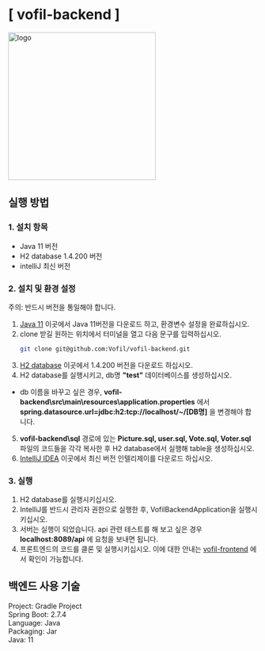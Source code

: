 # [ vofil-backend ]

<img width="298" alt="logo" src="https://user-images.githubusercontent.com/92567571/207050410-4e3cfd25-8884-4e0a-afc6-8fa3a1407afc.png">


## 실행 방법
### 1. 설치 항목
+ Java 11 버전
+ H2 database 1.4.200 버전
+ intelliJ 최신 버전

### 2. 설치 및 환경 설정
주의: 반드시 버전을 통일해야 합니다.   
1. [Java 11](https://jdk.java.net/java-se-ri/11) 이곳에서 Java 11버전을 다운로드 하고, 환경변수 설정을 완료하십시오.
2. clone 받길 원하는 위치에서 터미널을 열고 다음 문구를 입력하십시오.
    ```bash
    git clone git@github.com:Vofil/vofil-backend.git
    ```
3. [H2 database](https://www.h2database.com/html/download-archive.html) 이곳에서 1.4.200 버전을 다운로드 하십시오.
4. H2 database를 실행시키고, db명 **"test"** 데이터베이스를 생성하십시오.  
+ db 이름을 바꾸고 싶은 경우, **vofil-backend\src\main\resources\application.properties** 에서 **spring.datasource.url=jdbc:h2:tcp://localhost/~/[DB명]** 을 변경해야 합니다.
5. **vofil-backend\sql** 경로에 있는 **Picture.sql, user.sql, Vote.sql, Voter.sql** 파일의 코드들을 각각 복사한 후 H2 database에서 실행해 table을 생성하십시오.
6. [IntelliJ IDEA](https://www.jetbrains.com/idea/) 이곳에서 최신 버전 인텔리제이를 다운로드 하십시오.

### 3. 실행
1. H2 database를 실행시키십시오.
2. IntelliJ를 반드시 관리자 권한으로 실행한 후, VofilBackendApplication을 실행시키십시오.
3. 서버는 실행이 되었습니다. api 관련 테스트를 해 보고 싶은 경우 **localhost:8089/api** 에 요청을 보내면 됩니다.
4. 프론트엔드의 코드를 클론 및 실행시키십시오. 이에 대한 안내는 [vofil-frontend](https://github.com/Vofil/vofil-frontend#readme) 에서 확인이 가능합니다.

## 백엔드 사용 기술
Project: Gradle Project   
Spring Boot: 2.7.4   
Language: Java   
Packaging: Jar   
Java: 11   




